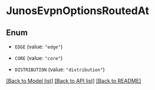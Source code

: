 # JunosEvpnOptionsRoutedAt

## Enum


* `EDGE` (value: `"edge"`)

* `CORE` (value: `"core"`)

* `DISTRIBUTION` (value: `"distribution"`)


[[Back to Model list]](../README.md#documentation-for-models) [[Back to API list]](../README.md#documentation-for-api-endpoints) [[Back to README]](../README.md)


